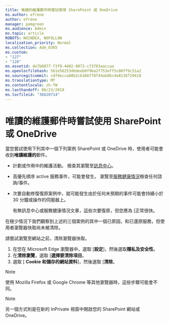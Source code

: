 ```yaml
---
title: 唯讀的維護郵件時嘗試使用 SharePoint 或 OneDrive
ms.author: efrene
author: efrene
manager: pamgreen
ms.audience: Admin
ms.topic: article
ROBOTS: NOINDEX, NOFOLLOW
localization_priority: Normal
ms.collection: Adm_O365
ms.custom:
- "127"
- "128"
ms.assetid: de7b6877-f3f9-4402-8072-c73783aaccaa
ms.openlocfilehash: 5b1e56253d6deeb0f9ba2f753eff5c00ff9c51a2
ms.sourcegitcommit: cd79ecca88b2cb166f78f44ab8bc4e8136729418
ms.translationtype: MT
ms.contentlocale: zh-TW
ms.lasthandoff: 08/23/2019
ms.locfileid: "36620714"
---
```

# <a name="read-only-for-maintenance-message-when-attempting-to-use-sharepoint-or-onedrive"></a>唯讀的維護郵件時嘗試使用 SharePoint 或 OneDrive

當您嘗試使用下列其中一個下列案例 SharePoint 或 OneDrive 時，使用者可能會收到**唯讀維護的**郵件。 

-   計劃或作用中的維護活動。  檢查其瀏覽至[訊息中心](https://portal.office.com/adminportal/home#/messagecenter)。
-   高優先順序 active 服務事件，可能會發生。 瀏覽至[服務健康情況](https://portal.office.com/adminportal/home#/servicehealth)檢查任何諮詢/事件。
-   次要自動修復復原案例中，就可能發生由於任何未預期的事件可能會持續小於 30 分鐘或操作的伺服器上。 
    
    有無訊息中心或服務健康情況文章，這些次要復原，但您應為 [正常很快。

在極少情況下我們觀察到上述的三個案例的其中一個已原因，和已還原服務，但使用者瀏覽器快取尚未被清除。

請嘗試瀏覽至網站之前，清除瀏覽器快取。

1. 在您在 Microsoft Edge 瀏覽器中，選取 [**設定**]，然後選取**隱私及安全性**。
2. 在**清除瀏覽**，選取 [**選擇要清除項目**。
3. 選取 [ **Cookie 和儲存的網站資料**]，然後選取 [**清除**。

>[!Note] 
> 使用 Mozilla Firefox 或 Google Chrome 等其他瀏覽器時，這些步驟可能會不同。

>[!Note] 
> 另一個方式則是在新的 InPrivate 視窗中開啟您的 SharePoint 網站或 OneDrive。